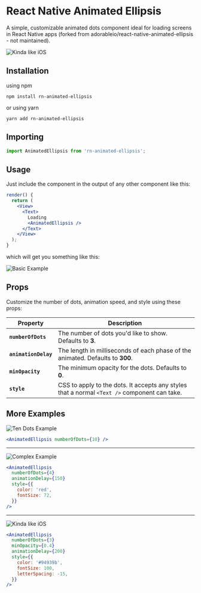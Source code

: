 # React Native Animated Ellipsis
A simple, customizable animated dots component ideal for loading screens in React Native apps (forked from adorableio/react-native-animated-ellipsis - not maintained).

![Kinda like iOS](https://raw.githubusercontent.com/wiki/adorableio/react-native-animated-ellipsis/images/example_ios_ish.gif)


## Installation
using npm
```shell
npm install rn-animated-ellipsis
```
or using yarn
```shell
yarn add rn-animated-ellipsis
```
## Importing
```js
import AnimatedEllipsis from 'rn-animated-ellipsis';
```

## Usage
Just include the component in the output of any other component like this:

```jsx
render() {
  return (
    <View>
      <Text>
        Loading
        <AnimatedEllipsis />
      </Text>
    </View>
  );
}
```

which will get you something like this:

![Basic Example](https://raw.githubusercontent.com/wiki/adorableio/react-native-animated-ellipsis/images/example_basic.gif)


## Props
Customize the number of dots, animation speed, and style using these props:

| Property | Description |
|----------|-------------|
| **`numberOfDots`** | The number of dots you'd like to show. Defaults to **3**. |
| **`animationDelay`** | The length in milliseconds of each phase of the animated. Defaults to **300**. |
| **`minOpacity`** | The minimum opacity for the dots. Defaults to **0**. |
| **`style`** | CSS to apply to the dots. It accepts any styles that a normal `<Text />` component can take. |


## More Examples

![Ten Dots Example](https://raw.githubusercontent.com/wiki/adorableio/react-native-animated-ellipsis/images/example_ten_dots.gif)

```jsx
<AnimatedEllipsis numberOfDots={10} />
```

------

![Complex Example](https://raw.githubusercontent.com/wiki/adorableio/react-native-animated-ellipsis/images/example_four_red_dots.gif)

```jsx
<AnimatedEllipsis 
  numberOfDots={4}
  animationDelay={150}
  style={{
    color: 'red',
    fontSize: 72,
  }}
/>
```

------

![Kinda like iOS](https://raw.githubusercontent.com/wiki/adorableio/react-native-animated-ellipsis/images/example_ios_ish.gif)

```jsx
<AnimatedEllipsis 
  numberOfDots={3}
  minOpacity={0.4}
  animationDelay={200}
  style={{
    color: '#94939b',
    fontSize: 100,
    letterSpacing: -15,
  }}
/>
```
